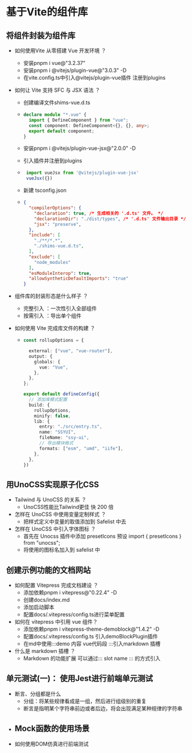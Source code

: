 # 基于Vite的组件库

## 将组件封装为组件库

- 如何使用Vite 从零搭建 Vue 开发环境 ？

  - 安装pnpm i vue@"3.2.37"
  - 安装pnpm i @vitejs/plugin-vue@"3.0.3" -D
  - 在vite.config.ts中引入@vitejs/plugin-vue插件 注册到plugins

- 如何让 Vite 支持 SFC 与 JSX 语法 ？

  - 创建编译文件shims-vue.d.ts

  - ```typescript
    declare module "*.vue" {
      import { DefineComponent } from "vue";
      const component: DefineComponent<{}, {}, any>;
      export default component;
    }
    ```

  - 安装pnpm i @vitejs/plugin-vue-jsx@"2.0.0" -D

  - 引入插件并注册到plugins

  - ```typescript
     import vueJsx from '@vitejs/plugin-vue-jsx' 
     vueJsx({})
    ```

  - 新建 tsconfig.json

  - ```json
    {
      "compilerOptions": {
        "declaration": true, /* 生成相关的 '.d.ts' 文件。 */
        "declarationDir": "./dist/types", /* '.d.ts' 文件输出目录 */
        "jsx": "preserve",
      },
      "include": [
        "./**/*.*",
        "./shims-vue.d.ts",
      ],
      "exclude": [
        "node_modules"
      ],
      "esModuleInterop": true,
      "allowSyntheticDefaultImports": "true"
    }
    ```

- 组件库的封装形态是什么样子 ？

  - 完整引入 ：一次性引入全部组件
  - 按需引入 ：导出单个组件

- 如何使用 Vite 完成库文件的构建 ？

  - ```typescript
    const rollupOptions = {
    
      external: ["vue", "vue-router"],
      output: {
        globals: {
          vue: "Vue",
        },
      },
    };
    
    export default defineConfig({
      // 添加库模式配置
      build: {
        rollupOptions,
        minify: false,
        lib: {
          entry: "./src/entry.ts",
          name: "SSYUI",
          fileName: "ssy-ui",
          // 导出模块格式
          formats: ["esm", "umd", "iife"],
        },
      },
    })
    ```

## 用UnoCSS实现原子化CSS

- Tailwind 与 UnoCSS 的关系 ？
  - UnoCSS性能比Tailwind更佳 快 200 倍
- 怎样在 UnoCSS 中使用变量定制样式 ？
  - 把样式定义中变量的取值添加到 Safelist 中去
- 怎样在 UnoCSS 中引入字体图标 ？
  - 首先在 Unocss 插件中添加 presetIcons 预设 import { presetIcons } from "unocss";
  - 将使用的图标名加入到 safelist 中

## 创建示例功能的文档网站

- 如何配置 Vitepress 完成文档建设 ？
  - 添加依赖pnpm i vitepress@"0.22.4" -D
  - 创建docs/index.md
  - 添加启动脚本
  - 配置docs/.vitepress/config.ts进行菜单配置
- 如何在 vitepress 中引用 vue 组件？
  - 添加依赖pnpm i vitepress-theme-demoblock@"1.4.2" -D
  - 配置docs/.vitepress/config.ts 引入demoBlockPlugin插件
  - 在md中使用:::demo 内容 vue代码段 :::引入markdown 插槽 
- 什么是 markdown 插槽 ？
  - Markdown 的功能扩展 可以通过::: slot name ::: 的方式引入

## 单元测试(一)： 使用Jest进行前端单元测试

- 断言、分组都是什么
  - 分组：将某些规律看成是一组，然后进行组级别的重复
  - 断言是指明某个字符串前边或者后边，将会出现满足某种规律的字符串
- Mock函数的使用场景
  - 
- 如何使用DOM仿真进行前端测试